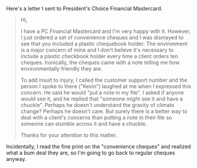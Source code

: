 <!--
.. title: President's Choice Financial
.. date: 2009-04-07 21:01:49
.. author: Amy Brown
-->

Here's a letter I sent to President's Choice Financial 
Mastercard.

> Hi,
> 
> I have a PC Financial Mastercard and I'm very happy with 
> it. However, I just ordered a set of convenience cheques 
> and I was dismayed to see that you included a plastic 
> chequebook holder. The environment is a major concern of 
> mine and I don't believe it's necessary to include a 
> plastic checkbook holder every time a client orders ten 
> cheques. Ironically, the cheques came with a note telling 
> me how environmentally friendly they are.
> 
> To add insult to injury, I called the customer support 
> number and the person I spoke to there ("Kevin") laughed 
> at me when I expressed this concern. He said he would 
> "put a note in my file". I asked if anyone would see 
> it, and he replied that "someone might see it and have 
> a chuckle". Perhaps he doesn't understand the gravity of 
> climate change? Perhaps he doesn't care. But surely 
> there is a better way to deal with a client's concerns 
> than putting a note in their file so someone can 
> stumble across it and have a chuckle.
> 
> Thanks for your attention to this matter.


Incidentally, I read the fine print on the "convenience
cheques" and realized what a bum deal they are, so I'm 
going to go back to regular cheques anyway.


